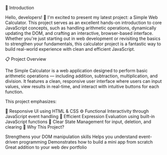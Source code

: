 🔰 Introduction

Hello, developers! 👋 I'm excited to present my latest project: a Simple Web Calculator. This project serves as an excellent hands-on introduction to core JavaScript concepts, such as handling arithmetic operations, dynamically updating the DOM, and crafting an interactive, browser-based interface. Whether you're just starting out in web development or revisiting the basics to strengthen your fundamentals, this calculator project is a fantastic way to build real-world experience with clean and efficient JavaScript.

📋 Project Overview

The Simple Calculator is a web application designed to perform basic arithmetic operations — including addition, subtraction, multiplication, and division. It features a clean, responsive user interface where users can input values, view results in real-time, and interact with intuitive buttons for each function.

This project emphasizes:

📱 Responsive UI using HTML & CSS
⚙️ Functional Interactivity through JavaScript event handling
🧠 Efficient Expression Evaluation using built-in JavaScript functions
🧽 Clear State Management for input, deletion, and clearing
🚀 Why This Project?

Strengthens your DOM manipulation skills
Helps you understand event-driven programming
Demonstrates how to build a mini app from scratch
Great addition to your web dev portfolio

